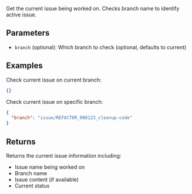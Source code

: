 Get the current issue being worked on. Checks branch name to identify active issue.

## Parameters

- `branch` (optional): Which branch to check (optional, defaults to current)

## Examples

Check current issue on current branch:
```json
{}
```

Check current issue on specific branch:
```json
{
  "branch": "issue/REFACTOR_000123_cleanup-code"
}
```

## Returns

Returns the current issue information including:
- Issue name being worked on
- Branch name
- Issue content (if available)
- Current status